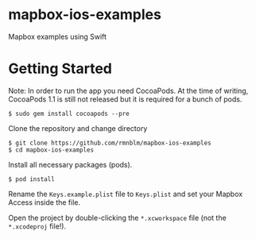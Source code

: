 # mapbox-ios-examples
Mapbox examples using Swift

# Getting Started

Note: In order to run the app you need CocoaPods. At the time of writing, CocoaPods 1.1 is still not released but it is required for a bunch of pods.

```
$ sudo gem install cocoapods --pre
```

Clone the repository and change directory

```
$ git clone https://github.com/rmnblm/mapbox-ios-examples
$ cd mapbox-ios-examples
```

Install all necessary packages (pods).

```
$ pod install
```

Rename the `Keys.example.plist` file to `Keys.plist` and set your Mapbox Access inside the file.

Open the project by double-clicking the `*.xcworkspace` file (not the `*.xcodeproj` file!).